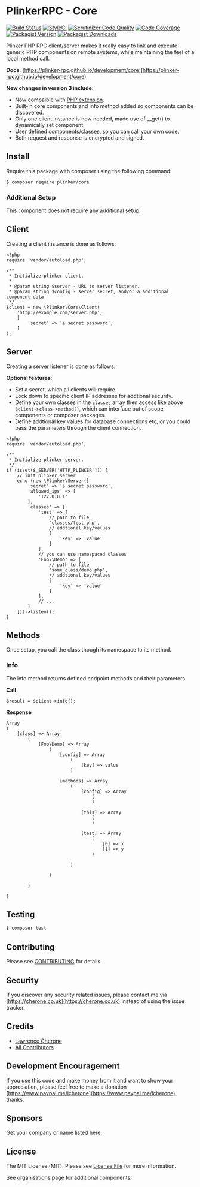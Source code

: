 **PlinkerRPC - Core**
=========

[![Build Status](https://travis-ci.org/plinker-rpc/core.svg?branch=master)](https://travis-ci.org/plinker-rpc/core)
[![StyleCI](https://styleci.io/repos/103975908/shield?branch=master)](https://styleci.io/repos/103975908)
[![Scrutinizer Code Quality](https://scrutinizer-ci.com/g/plinker-rpc/core/badges/quality-score.png?b=master)](https://scrutinizer-ci.com/g/plinker-rpc/core/?branch=master)
[![Code Coverage](https://scrutinizer-ci.com/g/plinker-rpc/core/badges/coverage.png?b=master)](https://scrutinizer-ci.com/g/plinker-rpc/core/code-structure/master/code-coverage)
[![Packagist Version](https://img.shields.io/packagist/v/plinker/core.svg?style=flat-square)](https://github.com/plinker-rpc/core/releases)
[![Packagist Downloads](https://img.shields.io/packagist/dt/plinker/core.svg?style=flat-square)](https://packagist.org/packages/plinker/core)

Plinker PHP RPC client/server makes it really easy to link and execute generic PHP components on remote systems, while maintaining the feel of a local method call.

**Docs:** [https://plinker-rpc.github.io/development/core](https://plinker-rpc.github.io/development/core)

**New changes in version 3 include:**

 - Now compaible with [PHP extension](https://github.com/plinker-rpc/php-ext).
 - Built-in core components and info method added so components can be discovered.
 - Only one client instance is now needed, made use of __get() to dynamically set component.
 - User defined components/classes, so you can call your own code.
 - Both request and response is encrypted and signed.

## Install

Require this package with composer using the following command:

``` bash
$ composer require plinker/core
```

### Additional Setup

This component does not require any additional setup.

## Client

Creating a client instance is done as follows:


    <?php
    require 'vendor/autoload.php';

    /**
     * Initialize plinker client.
     *
     * @param string $server - URL to server listener.
     * @param string $config - server secret, and/or a additional component data
     */
    $client = new \Plinker\Core\Client(
        'http://example.com/server.php',
        [
            'secret' => 'a secret password',
        ]
    );
    

## Server

Creating a server listener is done as follows:

**Optional features:**

 - Set a secret, which all clients will require. 
 - Lock down to specific client IP addresses for addtional security.
 - Define your own classes in the `classes` array then access like above `$client->class->method()`, which can interface out of scope components or composer packages.
 - Define addtional key values for database connections etc, or you could pass the parameters through the client connection.

<!-- after list code block fix -->

    <?php
    require 'vendor/autoload.php';

    /**
     * Initialize plinker server.
     */
    if (isset($_SERVER['HTTP_PLINKER'])) {
        // init plinker server
        echo (new \Plinker\Server([
            'secret' => 'a secret password',
            'allowed_ips' => [
                '127.0.0.1'
            ],
            'classes' => [
                'test' => [
                    // path to file
                    'classes/test.php',
                    // addtional key/values
                    [
                        'key' => 'value'
                    ]
                ],
                // you can use namespaced classes
                'Foo\\Demo' => [
                    // path to file
                    'some_class/demo.php',
                    // addtional key/values
                    [
                        'key' => 'value'
                    ]
                ],
                // ...
            ]
        ]))->listen();
    }
    

## Methods

Once setup, you call the class though its namespace to its method.


### Info

The info method returns defined endpoint methods and their parameters.

**Call**


```
$result = $client->info();
```

**Response**
```
Array
(
    [class] => Array
        (
            [Foo\Demo] => Array
                (
                    [config] => Array
                        (
                            [key] => value
                        )

                    [methods] => Array
                        (
                            [config] => Array
                                (
                                )

                            [this] => Array
                                (
                                )

                            [test] => Array
                                (
                                    [0] => x
                                    [1] => y
                                )

                        )

                )

        )

)
```

## Testing

``` bash
$ composer test
```

## Contributing

Please see [CONTRIBUTING](https://github.com/plinker-rpc/core/blob/master/CONTRIBUTING) for details.

## Security

If you discover any security related issues, please contact me via [https://cherone.co.uk](https://cherone.co.uk) instead of using the issue tracker.

## Credits

- [Lawrence Cherone](https://github.com/lcherone)
- [All Contributors](https://github.com/plinker-rpc/core/graphs/contributors)


## Development Encouragement

If you use this code and make money from it and want to show your appreciation,
please feel free to make a donation [https://www.paypal.me/lcherone](https://www.paypal.me/lcherone), thanks.

## Sponsors

Get your company or name listed here.

## License

The MIT License (MIT). Please see [License File](https://github.com/plinker-rpc/core/blob/master/LICENSE) for more information.

See [organisations page](https://github.com/plinker-rpc) for additional components.
